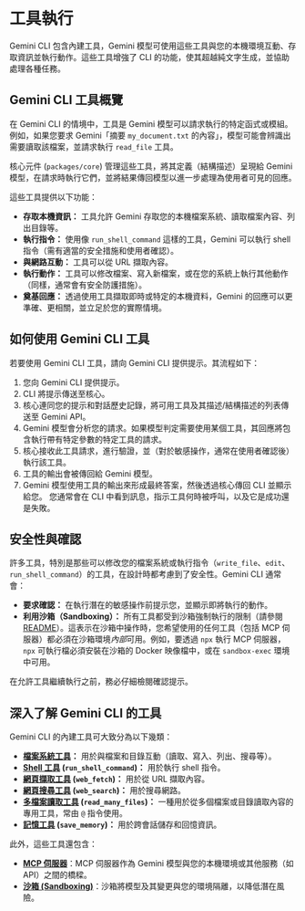 # 工具執行

Gemini CLI 包含內建工具，Gemini 模型可使用這些工具與您的本機環境互動、存取資訊並執行動作。這些工具增強了 CLI 的功能，使其超越純文字生成，並協助處理各種任務。

## Gemini CLI 工具概覽

在 Gemini CLI 的情境中，工具是 Gemini 模型可以請求執行的特定函式或模組。例如，如果您要求 Gemini「摘要 `my_document.txt` 的內容」，模型可能會辨識出需要讀取該檔案，並請求執行 `read_file` 工具。

核心元件 (`packages/core`) 管理這些工具，將其定義（結構描述）呈現給 Gemini 模型，在請求時執行它們，並將結果傳回模型以進一步處理為使用者可見的回應。

這些工具提供以下功能：

- **存取本機資訊：** 工具允許 Gemini 存取您的本機檔案系統、讀取檔案內容、列出目錄等。
- **執行指令：** 使用像 `run_shell_command` 這樣的工具，Gemini 可以執行 shell 指令（需有適當的安全措施和使用者確認）。
- **與網路互動：** 工具可以從 URL 擷取內容。
- **執行動作：** 工具可以修改檔案、寫入新檔案，或在您的系統上執行其他動作（同樣，通常會有安全防護措施）。
- **奠基回應：** 透過使用工具擷取即時或特定的本機資料，Gemini 的回應可以更準確、更相關，並立足於您的實際情境。

## 如何使用 Gemini CLI 工具

若要使用 Gemini CLI 工具，請向 Gemini CLI 提供提示。其流程如下：

1. 您向 Gemini CLI 提供提示。
2. CLI 將提示傳送至核心。
3. 核心連同您的提示和對話歷史記錄，將可用工具及其描述/結構描述的列表傳送至 Gemini API。
4. Gemini 模型會分析您的請求。如果模型判定需要使用某個工具，其回應將包含執行帶有特定參數的特定工具的請求。
5. 核心接收此工具請求，進行驗證，並（對於敏感操作，通常在使用者確認後）執行該工具。
6. 工具的輸出會被傳回給 Gemini 模型。
7. Gemini 模型使用工具的輸出來形成最終答案，然後透過核心傳回 CLI 並顯示給您。
您通常會在 CLI 中看到訊息，指示工具何時被呼叫，以及它是成功還是失敗。

## 安全性與確認

許多工具，特別是那些可以修改您的檔案系統或執行指令（`write_file`、`edit`、`run_shell_command`）的工具，在設計時都考慮到了安全性。Gemini CLI 通常會：

- **要求確認：** 在執行潛在的敏感操作前提示您，並顯示即將執行的動作。
- **利用沙箱（Sandboxing）：** 所有工具都受到沙箱強制執行的限制（請參閱 [README](../../README.md#sandboxing)）。這表示在沙箱中操作時，您希望使用的任何工具（包括 MCP 伺服器）都必須在沙箱環境*內部*可用。例如，要透過 `npx` 執行 MCP 伺服器，`npx` 可執行檔必須安裝在沙箱的 Docker 映像檔中，或在 `sandbox-exec` 環境中可用。

在允許工具繼續執行之前，務必仔細檢閱確認提示。

## 深入了解 Gemini CLI 的工具

Gemini CLI 的內建工具可大致分為以下幾類：

- **[檔案系統工具](./file-system.md)：** 用於與檔案和目錄互動（讀取、寫入、列出、搜尋等）。
- **[Shell 工具](./shell.md) (`run_shell_command`)：** 用於執行 shell 指令。
- **[網頁擷取工具](./web-fetch.md) (`web_fetch`)：** 用於從 URL 擷取內容。
- **[網頁搜尋工具](./web-search.md) (`web_search`)：** 用於搜尋網路。
- **[多檔案讀取工具](./multi-file.md) (`read_many_files`)：** 一種用於從多個檔案或目錄讀取內容的專用工具，常由 `@` 指令使用。
- **[記憶工具](./memory.md) (`save_memory`)：** 用於跨會話儲存和回憶資訊。

此外，這些工具還包含：

- **[MCP 伺服器](./mcp-server.md)**：MCP 伺服器作為 Gemini 模型與您的本機環境或其他服務（如 API）之間的橋樑。
- **[沙箱 (Sandboxing)](../sandbox.md)**：沙箱將模型及其變更與您的環境隔離，以降低潛在風險。